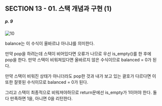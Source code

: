 ## SECTION 13 - 01. 스택 개념과 구현 (1)

##### p. 9

![10](https://user-images.githubusercontent.com/75867748/110335663-72be6800-8067-11eb-8ad6-8be927d0d66d.png)

balance는 이 수식이 올바르냐 아니냐를 의미한다.

만약 pop을 하려는데 스택이 비어있다면 오류가 나므로 우선 is_empty()를 한 후에 pop을 한다.
만약 스택이 비워져있다면 올바르지 않은 수식이므로 balanced = 0가 된다.

만약 스택이 비워진 상태가 아니더라도 pop한 것과 내가 보고 있는 괄호가 다르다면 이 또한 잘못된 수식이므로 balanced = 0가 된다.

그리고 스택이 최종적으로 비워져야하므로 return문에선 is_empty가 1이어야 한다. 둘다 만족하면 1을, 아니면 0을 리턴한다.
